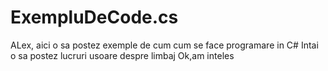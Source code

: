 # ExempluDeCode.cs
ALex, aici o sa postez exemple de cum cum se face programare in C#
Intai o sa postez lucruri usoare despre limbaj
Ok,am inteles
